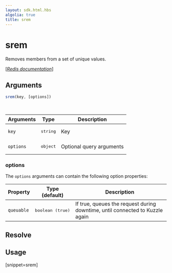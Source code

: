 ```yaml
---
layout: sdk.html.hbs
algolia: true
title: srem
---
```


# srem


Removes members from a set of unique values.

[[_Redis documentation_]](https://redis.io/commands/srem)

## Arguments

```js
srem(key, [options])

```

<br/>

| Arguments    | Type    | Description |
|--------------|---------|-------------|
| `key` | <pre>string</pre> | Key |
| ``options`` | <pre>object</pre> | Optional query arguments |

### options

The `options` arguments can contain the following option properties:

| Property   | Type (default)   | Description                       |
| ---------- | ------- | --------------------------------- |
| `queuable` | <pre>boolean (true)</pre> | If true, queues the request during downtime, until connected to Kuzzle again |

## Resolve

## Usage

[snippet=srem]
